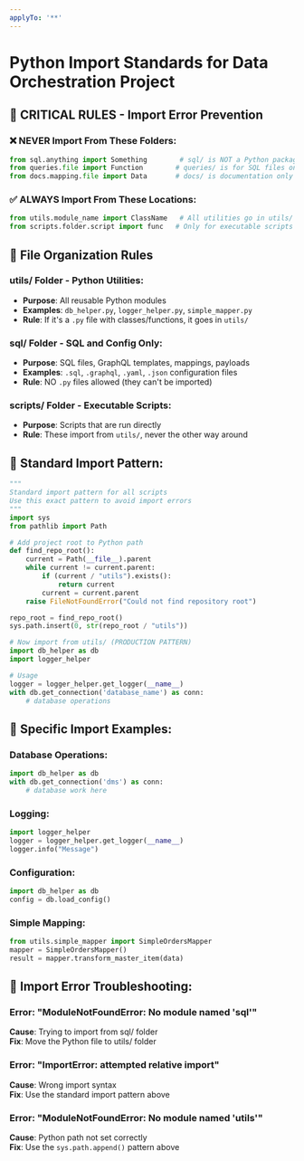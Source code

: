 ```yaml
---
applyTo: '**'
---
```


# Python Import Standards for Data Orchestration Project

## 🚨 CRITICAL RULES - Import Error Prevention

### ❌ NEVER Import From These Folders:
```python
from sql.anything import Something        # sql/ is NOT a Python package
from queries.file import Function        # queries/ is for SQL files only
from docs.mapping.file import Data       # docs/ is documentation only
```

### ✅ ALWAYS Import From These Locations:
```python
from utils.module_name import ClassName   # All utilities go in utils/
from scripts.folder.script import func   # Only for executable scripts
```

## 📁 File Organization Rules

### utils/ Folder - Python Utilities:
- **Purpose**: All reusable Python modules
- **Examples**: `db_helper.py`, `logger_helper.py`, `simple_mapper.py`
- **Rule**: If it's a `.py` file with classes/functions, it goes in `utils/`

### sql/ Folder - SQL and Config Only:
- **Purpose**: SQL files, GraphQL templates, mappings, payloads
- **Examples**: `.sql`, `.graphql`, `.yaml`, `.json` configuration files
- **Rule**: NO `.py` files allowed (they can't be imported)

### scripts/ Folder - Executable Scripts:
- **Purpose**: Scripts that are run directly
- **Rule**: These import from `utils/`, never the other way around

## 🔧 Standard Import Pattern:

```python
"""
Standard import pattern for all scripts
Use this exact pattern to avoid import errors
"""
import sys
from pathlib import Path

# Add project root to Python path
def find_repo_root():
    current = Path(__file__).parent
    while current != current.parent:
        if (current / "utils").exists():
            return current
        current = current.parent
    raise FileNotFoundError("Could not find repository root")

repo_root = find_repo_root()
sys.path.insert(0, str(repo_root / "utils"))

# Now import from utils/ (PRODUCTION PATTERN)
import db_helper as db
import logger_helper

# Usage
logger = logger_helper.get_logger(__name__)
with db.get_connection('database_name') as conn:
    # database operations
```

## 🎯 Specific Import Examples:

### Database Operations:
```python
import db_helper as db
with db.get_connection('dms') as conn:
    # database work here
```

### Logging:
```python
import logger_helper
logger = logger_helper.get_logger(__name__)
logger.info("Message")
```

### Configuration:
```python
import db_helper as db
config = db.load_config()
```

### Simple Mapping:
```python
from utils.simple_mapper import SimpleOrdersMapper
mapper = SimpleOrdersMapper()
result = mapper.transform_master_item(data)
```

## 🚨 Import Error Troubleshooting:

### Error: "ModuleNotFoundError: No module named 'sql'"
**Cause**: Trying to import from sql/ folder  
**Fix**: Move the Python file to utils/ folder

### Error: "ImportError: attempted relative import"
**Cause**: Wrong import syntax  
**Fix**: Use the standard import pattern above

### Error: "ModuleNotFoundError: No module named 'utils'"
**Cause**: Python path not set correctly  
**Fix**: Use the `sys.path.append()` pattern above